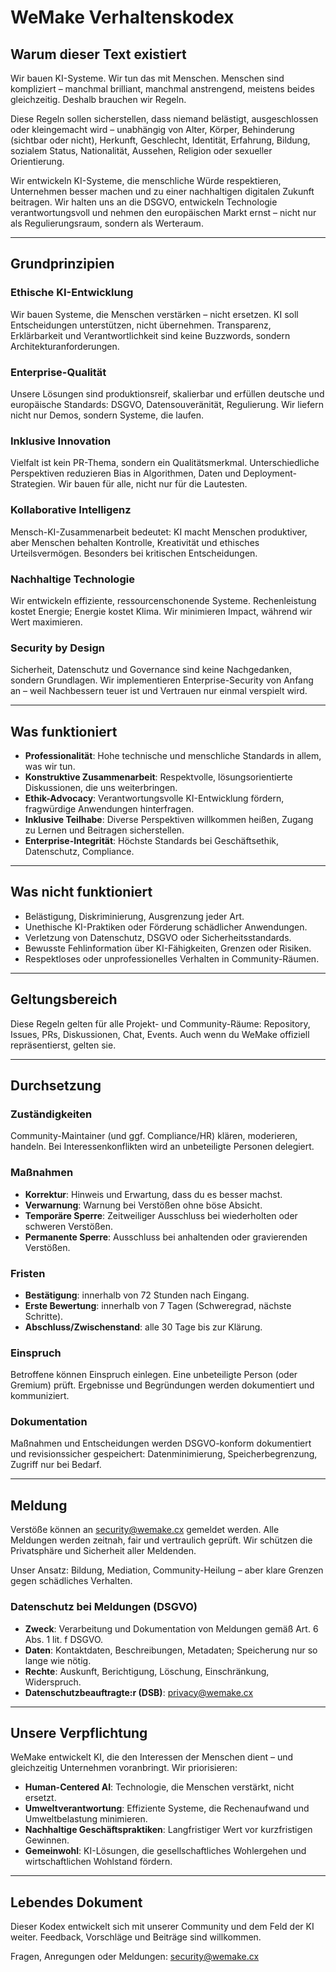 # WeMake Verhaltenskodex

## Warum dieser Text existiert

Wir bauen KI-Systeme. Wir tun das mit Menschen. Menschen sind kompliziert – manchmal brilliant, manchmal anstrengend,
meistens beides gleichzeitig. Deshalb brauchen wir Regeln.

Diese Regeln sollen sicherstellen, dass niemand belästigt, ausgeschlossen oder kleingemacht wird – unabhängig von Alter,
Körper, Behinderung (sichtbar oder nicht), Herkunft, Geschlecht, Identität, Erfahrung, Bildung, sozialem Status,
Nationalität, Aussehen, Religion oder sexueller Orientierung.

Wir entwickeln KI-Systeme, die menschliche Würde respektieren, Unternehmen besser machen und zu einer nachhaltigen
digitalen Zukunft beitragen. Wir halten uns an die DSGVO, entwickeln Technologie verantwortungsvoll und nehmen den
europäischen Markt ernst – nicht nur als Regulierungsraum, sondern als Werteraum.

---

## Grundprinzipien

### Ethische KI-Entwicklung

Wir bauen Systeme, die Menschen verstärken – nicht ersetzen. KI soll Entscheidungen unterstützen, nicht übernehmen.
Transparenz, Erklärbarkeit und Verantwortlichkeit sind keine Buzzwords, sondern Architekturanforderungen.

### Enterprise-Qualität

Unsere Lösungen sind produktionsreif, skalierbar und erfüllen deutsche und europäische Standards: DSGVO,
Datensouveränität, Regulierung. Wir liefern nicht nur Demos, sondern Systeme, die laufen.

### Inklusive Innovation

Vielfalt ist kein PR-Thema, sondern ein Qualitätsmerkmal. Unterschiedliche Perspektiven reduzieren Bias in Algorithmen,
Daten und Deployment-Strategien. Wir bauen für alle, nicht nur für die Lautesten.

### Kollaborative Intelligenz

Mensch-KI-Zusammenarbeit bedeutet: KI macht Menschen produktiver, aber Menschen behalten Kontrolle, Kreativität und
ethisches Urteilsvermögen. Besonders bei kritischen Entscheidungen.

### Nachhaltige Technologie

Wir entwickeln effiziente, ressourcenschonende Systeme. Rechenleistung kostet Energie; Energie kostet Klima. Wir
minimieren Impact, während wir Wert maximieren.

### Security by Design

Sicherheit, Datenschutz und Governance sind keine Nachgedanken, sondern Grundlagen. Wir implementieren
Enterprise-Security von Anfang an – weil Nachbessern teuer ist und Vertrauen nur einmal verspielt wird.

---

## Was funktioniert

- **Professionalität**: Hohe technische und menschliche Standards in allem, was wir tun.
- **Konstruktive Zusammenarbeit**: Respektvolle, lösungsorientierte Diskussionen, die uns weiterbringen.
- **Ethik-Advocacy**: Verantwortungsvolle KI-Entwicklung fördern, fragwürdige Anwendungen hinterfragen.
- **Inklusive Teilhabe**: Diverse Perspektiven willkommen heißen, Zugang zu Lernen und Beitragen sicherstellen.
- **Enterprise-Integrität**: Höchste Standards bei Geschäftsethik, Datenschutz, Compliance.

---

## Was nicht funktioniert

- Belästigung, Diskriminierung, Ausgrenzung jeder Art.
- Unethische KI-Praktiken oder Förderung schädlicher Anwendungen.
- Verletzung von Datenschutz, DSGVO oder Sicherheitsstandards.
- Bewusste Fehlinformation über KI-Fähigkeiten, Grenzen oder Risiken.
- Respektloses oder unprofessionelles Verhalten in Community-Räumen.

---

## Geltungsbereich

Diese Regeln gelten für alle Projekt- und Community-Räume: Repository, Issues, PRs, Diskussionen, Chat, Events. Auch
wenn du WeMake offiziell repräsentierst, gelten sie.

---

## Durchsetzung

### Zuständigkeiten

Community-Maintainer (und ggf. Compliance/HR) klären, moderieren, handeln. Bei Interessenkonflikten wird an unbeteiligte
Personen delegiert.

### Maßnahmen

- **Korrektur**: Hinweis und Erwartung, dass du es besser machst.
- **Verwarnung**: Warnung bei Verstößen ohne böse Absicht.
- **Temporäre Sperre**: Zeitweiliger Ausschluss bei wiederholten oder schweren Verstößen.
- **Permanente Sperre**: Ausschluss bei anhaltenden oder gravierenden Verstößen.

### Fristen

- **Bestätigung**: innerhalb von 72 Stunden nach Eingang.
- **Erste Bewertung**: innerhalb von 7 Tagen (Schweregrad, nächste Schritte).
- **Abschluss/Zwischenstand**: alle 30 Tage bis zur Klärung.

### Einspruch

Betroffene können Einspruch einlegen. Eine unbeteiligte Person (oder Gremium) prüft. Ergebnisse und Begründungen werden
dokumentiert und kommuniziert.

### Dokumentation

Maßnahmen und Entscheidungen werden DSGVO-konform dokumentiert und revisionssicher gespeichert: Datenminimierung,
Speicherbegrenzung, Zugriff nur bei Bedarf.

---

## Meldung

Verstöße können an [security@wemake.cx](mailto:security@wemake.cx) gemeldet werden. Alle Meldungen werden zeitnah, fair
und vertraulich geprüft. Wir schützen die Privatsphäre und Sicherheit aller Meldenden.

Unser Ansatz: Bildung, Mediation, Community-Heilung – aber klare Grenzen gegen schädliches Verhalten.

### Datenschutz bei Meldungen (DSGVO)

- **Zweck**: Verarbeitung und Dokumentation von Meldungen gemäß Art. 6 Abs. 1 lit. f DSGVO.
- **Daten**: Kontaktdaten, Beschreibungen, Metadaten; Speicherung nur so lange wie nötig.
- **Rechte**: Auskunft, Berichtigung, Löschung, Einschränkung, Widerspruch.
- **Datenschutzbeauftragte:r (DSB)**: [privacy@wemake.cx](mailto:privacy@wemake.cx)

---

## Unsere Verpflichtung

WeMake entwickelt KI, die den Interessen der Menschen dient – und gleichzeitig Unternehmen voranbringt. Wir
priorisieren:

- **Human-Centered AI**: Technologie, die Menschen verstärkt, nicht ersetzt.
- **Umweltverantwortung**: Effiziente Systeme, die Rechenaufwand und Umweltbelastung minimieren.
- **Nachhaltige Geschäftspraktiken**: Langfristiger Wert vor kurzfristigen Gewinnen.
- **Gemeinwohl**: KI-Lösungen, die gesellschaftliches Wohlergehen und wirtschaftlichen Wohlstand fördern.

---

## Lebendes Dokument

Dieser Kodex entwickelt sich mit unserer Community und dem Feld der KI weiter. Feedback, Vorschläge und Beiträge sind
willkommen.

Fragen, Anregungen oder Meldungen: [security@wemake.cx](mailto:security@wemake.cx)
